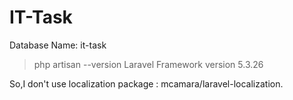 # IT-Task

Database Name: it-task

>php artisan --version
	Laravel Framework version 5.3.26

So,I don't use localization package : mcamara/laravel-localization. 
